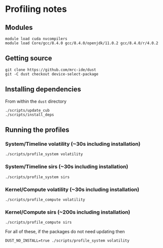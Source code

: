 # Profiling notes

## Modules

```
module load cuda nvcompilers
module load Core/gcc/8.4.0 gcc/8.4.0/openjdk/11.0.2 gcc/8.4.0/r/4.0.2
```

## Getting source

```
git clone https://github.com/mrc-ide/dust
git -C dust checkout device-select-package
```

## Installing dependencies

From within the `dust` directory

```
./scripts/update_cub
./scripts/install_deps
```

## Running the profiles


### System/Timeline volatility (~30s including installation)

```
./scripts/profile_system volatility
```

### System/Timeline sirs (~30s including installation)

```
./scripts/profile_system sirs
```

### Kernel/Compute volatility (~30s including installation)

```
./scripts/profile_compute volatility
```

### Kernel/Compute sirs (~200s including installation)

```
./scripts/profile_compute sirs
```

For all of these, if the packages do not need updating then

```
DUST_NO_INSTALL=true ./scripts/profile_system volatility
```
